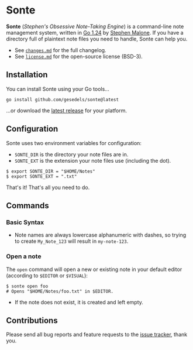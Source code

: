 # Sonte

**Sonte** (*Stephen's Obsessive Note-Taking Engine*) is a command-line note management system, written in [Go 1.24][go] by [Stephen Malone][sm]. If you have a directory full of plaintext note files you need to handle, Sonte can help you.

- See [`changes.md`][ch] for the full changelog.
- See [`license.md`][li] for the open-source license (BSD-3).

## Installation

You can install Sonte using your Go tools...

```
go install github.com/gesedels/sonte@latest
```

...or download the [latest release][lr] for your platform.

## Configuration

Sonte uses two environment variables for configuration:

- `SONTE_DIR` is the directory your note files are in.
- `SONTE_EXT` is the extension your note files use (including the dot).

```fish
$ export SONTE_DIR = "$HOME/Notes"
$ export SONTE_EXT = ".txt"
```

That's it! That's all you need to do.

## Commands

### Basic Syntax

- Note names are always lowercase alphanumeric with dashes, so trying to create `My_Note_123` will result in `my-note-123`.

### Open a note

The `open` command will open a new or existing note in your default editor (according to `$EDITOR` or `$VISUAL`):

```fish
$ sonte open foo
# Opens "$HOME/Notes/foo.txt" in $EDITOR.
```

- If the note does not exist, it is created and left empty.

## Contributions

Please send all bug reports and feature requests to the [issue tracker][it], thank you.

[ch]: https://github.com/gesedels/sonte/blob/main/changes.md
[li]: https://github.com/gesedels/sonte/blob/main/license.md
[go]: https://go.dev/doc/go1.24
[it]: https://github.com/gesedels/sonte/issues
[lr]: https://github.com/gesedels/sonte/releases/latest
[sm]: https://github.com/gesedels
